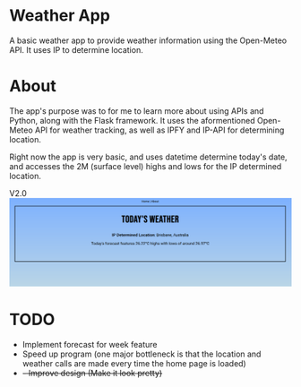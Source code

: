 # Weather App
A basic weather app to provide weather information using the Open-Meteo API. It uses IP to determine location.

# About
The app's purpose was to for me to learn more about using APIs and Python, along with the Flask framework. It uses the aformentioned Open-Meteo API for weather tracking, as well as IPFY and IP-API for determining location. 

Right now the app is very basic, and uses datetime determine today's date, and accesses the 2M (surface level) highs and lows for the IP determined location.

V2.0
![V2.0](/img/v2.0.png)

# TODO
- Implement forecast for week feature
- Speed up program (one major bottleneck is that the location and weather calls are made every time the home page is loaded)
- ~~- Improve design (Make it look pretty)~~

